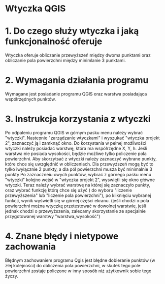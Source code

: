 # Wtyczka QGIS
# 1. Do czego służy wtyczka i jaką funkcjonalność oferuje 
Wtyczka oferuje obliczanie przewyższeń między dwoma punktami oraz obliczanie pola powierzchni między minimlanie 3 punktami.
# 2. Wymagania działania programu 
Wymagane jest posiadanie programu QGIS oraz warstwa posiadająca współrzędnych punktów. 
# 3. Instrukcja korzystania z wtyczki
Po odpaleniu programu QGIS w górnym pasku menu należy wybrać "wtyczki". Nastepnie "zarządzanie wtyczkami" i wyszukać "wtyczka projekt 2", zaznaczyć ją i zamknąć okno.
Do korzystania w pełnej możliwości wtyczki należy posiadać warstwę, która ma współrzędne X, Y, h. Jeśli warstwa nie posiada wysokości, będzie możliwe tylko policzenie pola powierzchni. 
Aby skorzytsać z wtyczki należy zaznaczyć wybrane punkty, które chce się uwzględnić w obliczeniach. Dla przewyższeń mogą być to tylko iwyłącznie 2 punkty, a dla pól powierzchni musza być minimalnie 3 punkty 
Po zaznaczneiu owych punktów, wybrać z górnego pasku menu "wtyczki" kolejno wejść w "wtyczka projekt 2", wyswiętli się okno główne wtyczki. Teraz należy wybrać warstwę na której się zaznaczyło punkty, oraz wybrać funkcję którą chce się użyć ( do wyboru "liczenie przewyższenia" lub "liczenie pola powierzchni"), po kliknięciu wybranej funkcji, wynik wyświetli się w górnej części ekranu. 
(jeśli chodzi o pola powierzchni można wtyczkę przetestować w dowolnej warstwie, jeśli jednak chodzi o przewyższenia, zalecamy skorzystanie ze specjalnie przygotowanej warstwy "warstwa_wysokość")
# 4. Znane błędy i nietypowe zachowania 
Błędnym zachowaniem programu Qgis jest błędne dobieranie punktów (w złej kolejności) do obliczenia pola powierzchni, w skutek tego pole powierzchni zostaje policzone w inny sposób niż użytkownik sobie tego życzy. 
